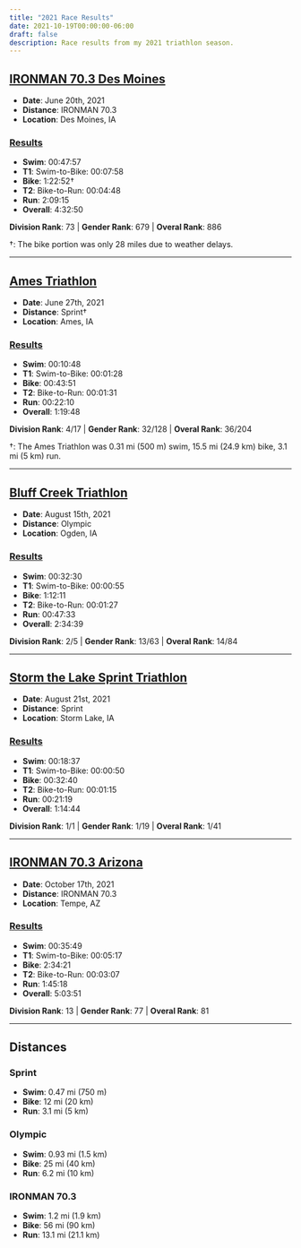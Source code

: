 ```yaml
---
title: "2021 Race Results"
date: 2021-10-19T00:00:00-06:00
draft: false
description: Race results from my 2021 triathlon season.
---
```


## [IRONMAN 70.3 Des Moines](https://www.ironman.com/im703-des-moines)
* **Date**: June 20th, 2021
* **Distance**: IRONMAN 70.3
* **Location**: Des Moines, IA

### [Results](https://www.ironman.com/im703-des-moines)
* **Swim**: 00:47:57
* **T1**: Swim-to-Bike: 00:07:58
* **Bike**: 1:22:52†
* **T2**: Bike-to-Run: 00:04:48
* **Run**: 2:09:15
* **Overall**: 4:32:50

**Division Rank**: 73 | **Gender Rank**: 679 | **Overal Rank**: 886

†: The bike portion was only 28 miles due to weather delays.

---

## [Ames Triathlon](https://www.amestriathlon.com)
* **Date**: June 27th, 2021
* **Distance**: Sprint†
* **Location**: Ames, IA

### [Results](https://results.truetimeracing.com/myresults.aspx?uid=16535-815-1-67426)
* **Swim**: 00:10:48
* **T1**: Swim-to-Bike: 00:01:28
* **Bike**: 00:43:51
* **T2**: Bike-to-Run: 00:01:31
* **Run**: 00:22:10
* **Overall**: 1:19:48

**Division Rank**: 4/17 | **Gender Rank**: 32/128 | **Overal Rank**: 36/204

†: The Ames Triathlon was 0.31 mi (500 m) swim, 15.5 mi (24.9 km) bike, 3.1 mi (5 km) run.

---

## [Bluff Creek Triathlon](https://bluffcreektri.com)
* **Date**: August 15th, 2021
* **Distance**: Olympic
* **Location**: Ogden, IA

### [Results](https://results.truetimeracing.com/myresults.aspx?uid=16535-850-1-70348)
* **Swim**: 00:32:30
* **T1**: Swim-to-Bike: 00:00:55
* **Bike**: 1:12:11
* **T2**: Bike-to-Run: 00:01:27
* **Run**: 00:47:33
* **Overall**: 2:34:39

**Division Rank**: 2/5 | **Gender Rank**: 13/63 | **Overal Rank**: 14/84

---

## [Storm the Lake Sprint Triathlon](https://runsignup.com/Race/IA/StormLake/StormtheLakeTriathlon)
* **Date**: August 21st, 2021
* **Distance**: Sprint
* **Location**: Storm Lake, IA

### [Results](https://results.truetimeracing.com/myresults.aspx?uid=16535-854-5-294024)
* **Swim**: 00:18:37
* **T1**: Swim-to-Bike: 00:00:50
* **Bike**: 00:32:40
* **T2**: Bike-to-Run: 00:01:15
* **Run**: 00:21:19
* **Overall**: 1:14:44

**Division Rank**: 1/1 | **Gender Rank**: 1/19 | **Overal Rank**: 1/41

---

## [IRONMAN 70.3 Arizona](https://www.ironman.com/im703-arizona)
* **Date**: October 17th, 2021
* **Distance**: IRONMAN 70.3
* **Location**: Tempe, AZ

### [Results](https://www.ironman.com/im703-arizona-results)
* **Swim**: 00:35:49
* **T1**: Swim-to-Bike: 00:05:17
* **Bike**: 2:34:21
* **T2**: Bike-to-Run: 00:03:07
* **Run**: 1:45:18
* **Overall**: 5:03:51

**Division Rank**: 13 | **Gender Rank**: 77 | **Overal Rank**: 81

---

## Distances

### Sprint
* **Swim**: 0.47 mi (750 m)
* **Bike**: 12 mi (20 km)
* **Run**: 3.1 mi (5 km)

### Olympic
* **Swim**: 0.93 mi (1.5 km)
* **Bike**: 25 mi (40 km)
* **Run**: 6.2 mi (10 km)

### IRONMAN 70.3
* **Swim**: 1.2 mi (1.9 km)
* **Bike**: 56 mi (90 km)
* **Run**: 13.1 mi (21.1 km)
